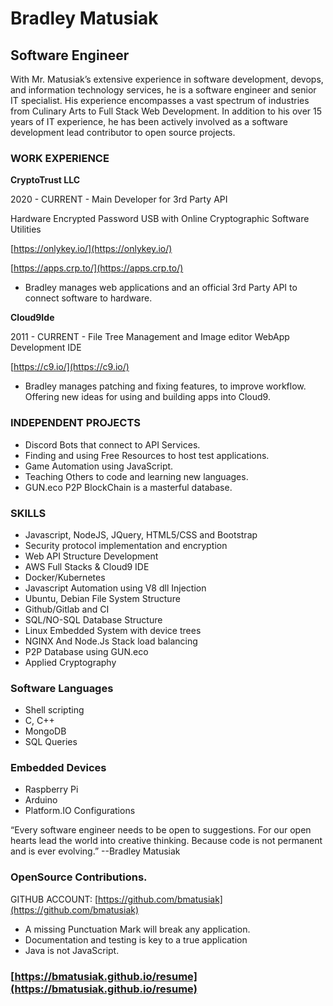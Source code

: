 # Bradley Matusiak
## Software Engineer

With Mr. Matusiak’s extensive experience in software development, devops, and information technology services, he is a software engineer and senior IT specialist. His experience encompasses a vast spectrum of industries from Culinary Arts to Full Stack Web Development. In addition to his over 15 years of IT experience, he has been actively involved as a software development lead contributor to open source projects.

### WORK EXPERIENCE ###
__CryptoTrust LLC__

2020 - CURRENT - Main Developer for 3rd Party API

Hardware Encrypted Password USB with Online Cryptographic Software Utilities 

[https://onlykey.io/](https://onlykey.io/)

[https://apps.crp.to/](https://apps.crp.to/)

* Bradley manages web applications and an official 3rd Party API to connect software to hardware.

__Cloud9Ide__

2011 - CURRENT - File Tree Management and Image editor
WebApp Development IDE

[https://c9.io/](https://c9.io/) 

* Bradley manages patching and fixing features, to improve workflow. Offering new ideas for using and building apps into Cloud9.   

### INDEPENDENT PROJECTS ###

- Discord Bots that connect to API Services. 
- Finding and using Free Resources to host test applications.
- Game Automation using JavaScript.
- Teaching Others to code and learning new languages.
- GUN.eco P2P BlockChain is a masterful database.

### SKILLS ###
- Javascript, NodeJS, JQuery, HTML5/CSS and Bootstrap 
- Security protocol implementation and encryption
- Web API Structure Development
- AWS Full Stacks & Cloud9 IDE
- Docker/Kubernetes
- Javascript Automation using V8 dll Injection
- Ubuntu, Debian File System Structure
- Github/Gitlab and CI
- SQL/NO-SQL Database Structure
- Linux Embedded  System with device trees
- NGINX And Node.Js Stack load balancing
- P2P Database using GUN.eco
- Applied Cryptography


### Software Languages ###
- Shell scripting
- C, C++
- MongoDB
- SQL Queries 

### Embedded Devices ###
- Raspberry Pi
- Arduino
- Platform.IO Configurations


“Every software engineer needs to be open to suggestions. For our open hearts lead the world into creative thinking. Because code is not permanent and is ever evolving.” 
	--Bradley Matusiak
  
### OpenSource Contributions. ###
GITHUB ACCOUNT:  [https://github.com/bmatusiak](https://github.com/bmatusiak)

- A missing Punctuation Mark will break any application.
- Documentation and testing is key to a true application
- Java is not JavaScript.
### [https://bmatusiak.github.io/resume](https://bmatusiak.github.io/resume)

